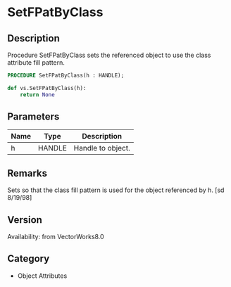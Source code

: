 # SetFPatByClass

## Description
Procedure SetFPatByClass sets the referenced object to use the class attribute fill pattern.

```pascal
PROCEDURE SetFPatByClass(h : HANDLE);
```

```python
def vs.SetFPatByClass(h):
    return None
```

## Parameters
|Name|Type|Description|
|---|---|---|
|h|HANDLE|Handle to object.|

## Remarks
Sets so that the class fill pattern is used for the object referenced by h.
[sd 8/19/98]

## Version
Availability: from VectorWorks8.0

## Category
* Object Attributes

